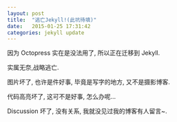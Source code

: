 ```yaml
---
layout: post
title:  "逃亡Jekyll!(此坑待填)"
date:   2015-01-25 17:31:42
categories: jekyll update
---
```


因为 Octopress 实在是没法用了, 所以正在迁移到 Jekyll. 

实属无奈,战略逃亡.

图片坏了, 也许是件好事, 毕竟是写字的地方, 又不是摄影博客.

代码高亮坏了, 这可不是好事, 怎么办呢...

Discussion 坏了, 没有关系, 我就没见过我的博客有人留言~.
